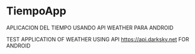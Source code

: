 # TiempoApp
APLICACION DEL TIEMPO USANDO API WEATHER PARA ANDROID



TEST APPLICATION OF WEATHER USING API https://api.darksky.net  FOR ANDROID
